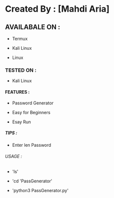 # Created By : [Mahdi Aria]


## AVAILABALE ON :


* Termux

* Kali Linux

* Linux


### TESTED ON :


* Kali Linux


#### FEATURES :


* Password Generator

* Easy for Beginners

* Esay Run

##### TIPS :


* Enter len Password


###### USAGE :


* 'ls'

* 'cd 'PassGenerator'

* 'python3 PassGenerator.py'
